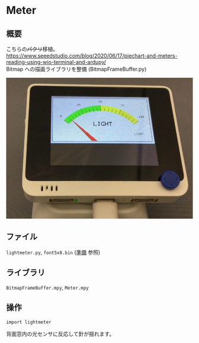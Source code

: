# Meter

## 概要
こちらの~~パクリ~~移植。<br/>
https://www.seeedstudio.com/blog/2020/06/17/piechart-and-meters-reading-using-wio-terminal-and-ardupy/ <br/>
Bitmap への描画ライブラリを整備 (BitmapFrameBuffer.py)

[![YouTube](./Meter.jpg)](https://www.youtube.com/watch?v=81uXKjxUL8U)

## ファイル
   `lightmeter.py`, `font5x8.bin` ([準備](Setup.md) 参照)

## ライブラリ
   `BitmapFrameBuffer.mpy`, `Meter.mpy`

## 操作
```
import lightmeter
```

背面窓内の光センサに反応して針が揺れます。

